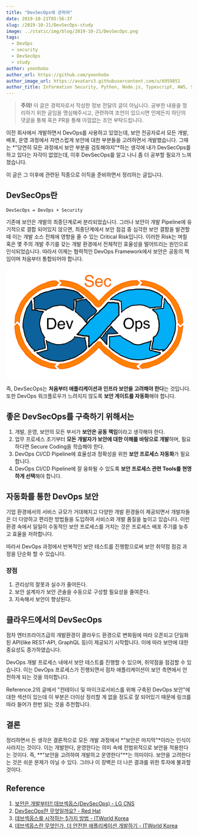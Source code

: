 ```yaml
---
title: "DevSecOps에 관하여"
date: 2019-10-21T05:56:37
slug: /2019-10-21/DevSecOps-study
image: ../static/img/blog/2019-10-21/DevSecOps.png
tags:
  - DevOps
  - security
  - DevSecOps
  - study
author: yoonhoGo
author_url: https://github.com/yoonhoGo
author_image_url: https://avatars3.githubusercontent.com/u/6959851
author_title: Information Security, Python, Node.js, Typescript, AWS, Serverless, Container(Docker, Kubernetes), GraphQL, OAuth2.0. @witherion
---
```


> **주의!**
> 이 글은 경력자로서 작성한 정보 전달의 글이 아닙니다.
> 공부한 내용을 정리하기 위한 글임을 명심해주시고,
> 관련하여 조언이 있으시면 언제든지 하단의 댓글을 통해 혹은 PR을 통해 아낌없는 조언 부탁드립니다.

이전 회사에서 개발하면서 DevOps를 사용하고 있었는데, 보안 전공자로서 모든 개발, 배포, 운영 과정에서 자연스럽게 보안에 대한 부분들을 고려하면서 개발했습니다. 그때는 *"당연히 모든 과정에서 보안 부분을 검토해야지"*하는 생각에 내가 DevSecOps를 하고 있다는 자각이 없었는데, 이후 DevSecOps를 알고 나니 좀 더 공부할 필요가 느껴졌습니다.

이 글은 그 이후에 관련된 직종으로 이직을 준비하면서 정리하는 글입니다.

<!--truncate-->

## DevSecOps란

`DevSecOps = DevOps + Security`

기존에 보안은 개발의 최종단계로써 분리되었습니다. 그러나 보안이 개발 Pipeline에 유기적으로 결합 되어있지 않으면, 최종단계에서 보안 점검 중 심각한 보안 결함을 발견할 때 이는 개발 소스 전체에 영향을 줄 수 있는 Critical Risk입니다. 이러한 Risk는 며칠 혹은 몇 주의 개발 주기를 갖는 개발 환경에서 전체적인 효율성을 떨어뜨리는 원인으로 인식되었습니다. 따라서 이제는 협력적인 DevOps Framework에서 보안은 공동의 책임이며 처음부터 통합되어야 합니다.

![DevSecOps 그림](../static/img/blog/2019-10-21/DevSecOps.png "잘 따라 그렸다 후후훗")

즉, DevSecOps는 **처음부터 애플리케이션과 인프라 보안을 고려해야 한다**는 것입니다. 또한 DevOps 워크플로우가 느려지지 않도록 **보안 게이트를 자동화**해야 합니다.

## 좋은 DevSecOps를 구축하기 위해서는

1. 개발, 운영, 보안의 모든 부서가 **보안은 공동 책임**이라고 생각해야 한다.
2. 업무 프로세스 초기부터 **모든 개발자가 보안에 대한 이해를 바탕으로 개발**하며, 필요하다면 Secure Coding을 학습해야 한다.
3. DevOps CI/CD Pipeline에 효율성과 정확성을 위한 **보안 프로세스 자동화**가 필요합니다.
4. DevOps CI/CD Pipeline에 잘 융화될 수 있도록 **보안 프로세스 관련 Tools를 현명하게 선택**해야 합니다.

## 자동화를 통한 DevOps 보안

기업 환경에서의 서비스 규모가 거대해지고 다양한 개발 환경들이 제공되면서 개발자들은 더 다양하고 편리한 방법들을 도입하여 서비스와 개발 품질을 높이고 있습니다. 이런 환경 속에서 일일이 수동적인 보안 프로세스를 거치는 것은 프로세스 배포 주기를 늦추고 효율을 저하합니다.

따라서 DevOps 과정에서 반복적인 보안 테스트를 진행함으로써 보안 취약점 점검 과정을 단순화 할 수 있습니다.

### 장점

1. 관리상의 잘못과 실수가 줄어든다.
2. 보안 설계자가 보안 콘솔을 수동으로 구성할 필요성을 줄여준다.
3. 지속해서 보안이 향상된다.

## 클라우드에서의 DevSecOps

점차 엔터프라이즈급의 개발환경이 클라우드 환경으로 변화됨에 따라 오픈되고 단일화된 API(like REST-API, GraphQL 등)이 제공되기 시작합니다. 이에 따라 보안에 대한 중요성도 증가하였습니다.

DevOps 개발 프로세스 내에서 보안 테스트를 진행할 수 있으며, 취약점을 점검할 수 있습니다. 이는 DevOps 프로세스가 진행되면서 점차 애플리케이션이 보안 측면에서 안전하게 되는 것을 의미합니다.

Reference.2의 글에서 "컨테이너 및 마이크로서비스를 위해 구축된 DevOps 보안"에 대한 섹션이 있는데 이 부분은 더이상 정리할 게 없을 정도로 잘 되어있기 때문에 링크를 따라 들어가 한번 읽는 것을 추천합니다.

## 결론

정리하면서 든 생각은 결론적으로 모든 개발 과정에서 *"보안은 마지막"*이라는 인식이 사라지는 것이다. 이는 개발한다, 운영한다는 의미 속에 전범위적으로 보안을 적용한다는 것이다. 즉, **"보안을 고려하여 개발하고 운영한다"**는 의미이다. 보안을 고려한다는 것은 쉬운 문제가 아닐 수 있다. 그러나 이 장벽은 더 나은 결과를 위한 투자에 불과할 것이다.

## Reference

1. [보안은 개발부터!! 데브섹옵스(DevSecOps) - LG CNS](https://blog.lgcns.com/2086)
2. [DevSecOps란 무엇일까요? - Red Hat](https://www.redhat.com/ko/topics/devops/what-is-devsecops)
3. [데브섹옵스를 시작하는 5가지 방법 - ITWorld Korea](http://www.itworld.co.kr/tags/71205/devsecops/110110)
4. [데브섹옵스란 무엇인가, 더 안전한 애플리케이션 개발하기 - ITWorld Korea](http://www.itworld.co.kr/tags/71205/devsecops/107841#csidx465ae649d145faba3d9b21b6090e90c)
